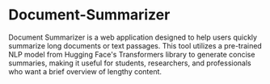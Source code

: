 # Document-Summarizer
Document Summarizer is a web application designed to help users quickly summarize long documents or text passages. This tool utilizes a pre-trained NLP model from Hugging Face's Transformers library to generate concise summaries, making it useful for students, researchers, and professionals who want a brief overview of lengthy content.
